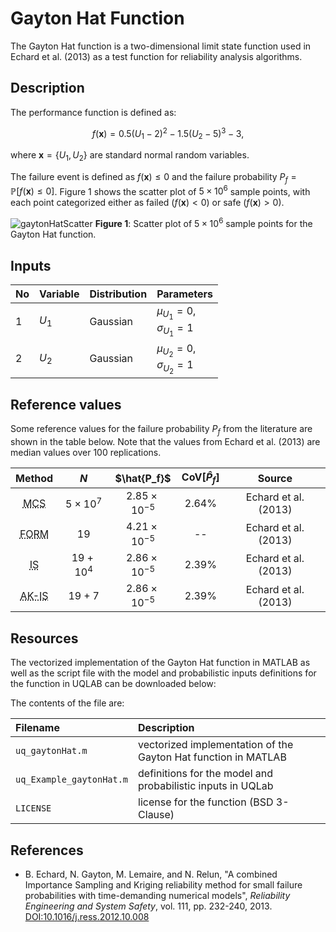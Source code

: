 # Gayton Hat Function

[//]: # "Benchmark type: test-function"
[//]: # "Application fields: reliability"
[//]: # "Dimension: 2-dimension"

The Gayton Hat function is a two-dimensional limit state function used in Echard et al. (2013) as a test function for reliability analysis algorithms.

## Description

The performance function is defined as:

$$
f(\mathbf{x}) = 0.5 (U_1 - 2)^2 - 1.5(U_2 - 5)^3 - 3,
$$

where $\mathbf{x} = \{U_1, U_2\}$ are standard normal random variables.

The failure event is defined as $f(\mathbf{x}) \leq 0$ and the failure probability $P_f = \mathbb{P}[f(\mathbf{x}) \leq 0]$. Figure 1 shows the scatter plot of $5\times 10^6$ sample points, with each point categorized either as failed ($f(\mathbf{x}) < 0$) or safe ($f(\mathbf{x}) > 0$).

![gaytonHatScatter](/home/wdamar/projects/uq-benchmarks/test-functions/gaytonHat/gaytonHatScatter.png)
**Figure 1**: Scatter plot of $5 \times 10^6$ sample points for the Gayton Hat function.

## Inputs

| No | Variable | Distribution | Parameters |
| - | - | - | - |
| 1 | $U_1$ | Gaussian | $\mu_{U_1} = 0$,<br/>$\sigma_{U_1} = 1$ |
| 2 | $U_2$ | Gaussian | $\mu_{U_2} = 0$,<br/>$\sigma_{U_2} = 1$ |

## Reference values

Some reference values for the failure probability $P_f$ from the literature are shown in the table below. Note that the values from Echard et al. (2013) are median values over $100$ replications.

|Method|$N$|$\hat{P_f}$|$\text{CoV}[\hat{P}_f]$|Source|
|:----:|:-:|:---------:|:---------------------:|:----:|
| <abbr title="Monte Carlo simulation">MCS</abbr> | $5\times 10^7$ | $2.85 \times 10^{-5}$ | $2.64\%$ | Echard et al. (2013) |
| <abbr title="First-order Reliability Method">FORM</abbr> | $19$ | $4.21 \times 10^{-5}$ | -- | Echard et al. (2013) |
| <abbr title="Importance Sampling">IS</abbr> | $19 + 10^{4}$ | $2.86 \times 10^{-5}$ | $2.39\%$ | Echard et al. (2013) |
| <abbr title="Adaptive Kriging - Importance Sampling">AK-IS</abbr> | $19 + 7$ | $2.86 \times 10^{-5}$ | $2.39\%$ | Echard et al. (2013) |

## Resources

The vectorized implementation of the Gayton Hat function in MATLAB as well as the script file with the model and probabilistic inputs definitions for the function in UQLAB can be downloaded below:
 
The contents of the file are:

| Filename | Description |
| :- | :- |
| `uq_gaytonHat.m` | vectorized implementation of the Gayton Hat function in MATLAB |
| `uq_Example_gaytonHat.m` | definitions for the model and probabilistic inputs in UQLab |
| `LICENSE` | license for the function (BSD 3-Clause) |

## References

* B. Echard, N. Gayton, M. Lemaire, and N. Relun, "A combined Importance Sampling and Kriging reliability method for small failure probabilities with time-demanding numerical models", _Reliability Engineering and System Safety_, vol. 111, pp. 232-240, 2013. [DOI:10.1016/j.ress.2012.10.008](https://doi.org/10.1016/j.ress.2012.10.008)
